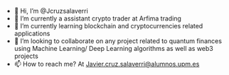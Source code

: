 - 👋 Hi, I’m @Jcruzsalaverri
- 👀 I’m currently a assistant crypto trader at Arfima trading
- 🌱 I’m currently learning blockchain and cryptocurrencies related applications
- 💞️ I’m looking to collaborate on any project related to quantum finances using Machine Learning/ Deep Learning algorithms as well as web3 projects
- 📫 How to reach me? At Javier.cruz.salaverri@alumnos.upm.es



